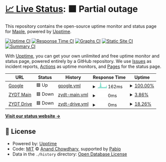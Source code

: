 # [📈 Live Status](https://Maple2085.github.io/my-zydt-status): <!--live status--> **🟧 Partial outage**

This repository contains the open-source uptime monitor and status page for [Maple](link3.cc/maple2085), powered by [Upptime](https://github.com/upptime/upptime).

[![Uptime CI](https://github.com/Maple2085/my-zydt-status/workflows/Uptime%20CI/badge.svg)](https://github.com/Maple2085/my-zydt-status/actions?query=workflow%3A%22Uptime+CI%22)
[![Response Time CI](https://github.com/Maple2085/my-zydt-status/workflows/Response%20Time%20CI/badge.svg)](https://github.com/Maple2085/my-zydt-status/actions?query=workflow%3A%22Response+Time+CI%22)
[![Graphs CI](https://github.com/Maple2085/my-zydt-status/workflows/Graphs%20CI/badge.svg)](https://github.com/Maple2085/my-zydt-status/actions?query=workflow%3A%22Graphs+CI%22)
[![Static Site CI](https://github.com/Maple2085/my-zydt-status/workflows/Static%20Site%20CI/badge.svg)](https://github.com/Maple2085/my-zydt-status/actions?query=workflow%3A%22Static+Site+CI%22)
[![Summary CI](https://github.com/Maple2085/my-zydt-status/workflows/Summary%20CI/badge.svg)](https://github.com/Maple2085/my-zydt-status/actions?query=workflow%3A%22Summary+CI%22)

With [Upptime](https://upptime.js.org), you can get your own unlimited and free uptime monitor and status page, powered entirely by a GitHub repository. We use [Issues](https://github.com/Maple2085/my-zydt-status/issues) as incident reports, [Actions](https://github.com/Maple2085/my-zydt-status/actions) as uptime monitors, and [Pages](https://Maple2085.github.io/my-zydt-status) for the status page.

<!--start: status pages-->
<!-- This summary is generated by Upptime (https://github.com/upptime/upptime) -->
<!-- Do not edit this manually, your changes will be overwritten -->
<!-- prettier-ignore -->
| URL | Status | History | Response Time | Uptime |
| --- | ------ | ------- | ------------- | ------ |
| <img alt="" src="https://icons.duckduckgo.com/ip3/google.com.ico" height="13"> [Google](https://google.com) | 🟩 Up | [google.yml](https://github.com/Maple2085/my-zydt-status/commits/HEAD/history/google.yml) | <details><summary><img alt="Response time graph" src="./graphs/google/response-time-week.png" height="20"> 162ms</summary><br><a href="https://Maple2085.github.io/my-zydt-status/history/google"><img alt="Response time 162" src="https://img.shields.io/endpoint?url=https%3A%2F%2Fraw.githubusercontent.com%2FMaple2085%2Fmy-zydt-status%2FHEAD%2Fapi%2Fgoogle%2Fresponse-time.json"></a><br><a href="https://Maple2085.github.io/my-zydt-status/history/google"><img alt="24-hour response time 162" src="https://img.shields.io/endpoint?url=https%3A%2F%2Fraw.githubusercontent.com%2FMaple2085%2Fmy-zydt-status%2FHEAD%2Fapi%2Fgoogle%2Fresponse-time-day.json"></a><br><a href="https://Maple2085.github.io/my-zydt-status/history/google"><img alt="7-day response time 162" src="https://img.shields.io/endpoint?url=https%3A%2F%2Fraw.githubusercontent.com%2FMaple2085%2Fmy-zydt-status%2FHEAD%2Fapi%2Fgoogle%2Fresponse-time-week.json"></a><br><a href="https://Maple2085.github.io/my-zydt-status/history/google"><img alt="30-day response time 162" src="https://img.shields.io/endpoint?url=https%3A%2F%2Fraw.githubusercontent.com%2FMaple2085%2Fmy-zydt-status%2FHEAD%2Fapi%2Fgoogle%2Fresponse-time-month.json"></a><br><a href="https://Maple2085.github.io/my-zydt-status/history/google"><img alt="1-year response time 162" src="https://img.shields.io/endpoint?url=https%3A%2F%2Fraw.githubusercontent.com%2FMaple2085%2Fmy-zydt-status%2FHEAD%2Fapi%2Fgoogle%2Fresponse-time-year.json"></a></details> | <details><summary><a href="https://Maple2085.github.io/my-zydt-status/history/google">100.00%</a></summary><a href="https://Maple2085.github.io/my-zydt-status/history/google"><img alt="All-time uptime 100.00%" src="https://img.shields.io/endpoint?url=https%3A%2F%2Fraw.githubusercontent.com%2FMaple2085%2Fmy-zydt-status%2FHEAD%2Fapi%2Fgoogle%2Fuptime.json"></a><br><a href="https://Maple2085.github.io/my-zydt-status/history/google"><img alt="24-hour uptime 100.00%" src="https://img.shields.io/endpoint?url=https%3A%2F%2Fraw.githubusercontent.com%2FMaple2085%2Fmy-zydt-status%2FHEAD%2Fapi%2Fgoogle%2Fuptime-day.json"></a><br><a href="https://Maple2085.github.io/my-zydt-status/history/google"><img alt="7-day uptime 100.00%" src="https://img.shields.io/endpoint?url=https%3A%2F%2Fraw.githubusercontent.com%2FMaple2085%2Fmy-zydt-status%2FHEAD%2Fapi%2Fgoogle%2Fuptime-week.json"></a><br><a href="https://Maple2085.github.io/my-zydt-status/history/google"><img alt="30-day uptime 100.00%" src="https://img.shields.io/endpoint?url=https%3A%2F%2Fraw.githubusercontent.com%2FMaple2085%2Fmy-zydt-status%2FHEAD%2Fapi%2Fgoogle%2Fuptime-month.json"></a><br><a href="https://Maple2085.github.io/my-zydt-status/history/google"><img alt="1-year uptime 100.00%" src="https://img.shields.io/endpoint?url=https%3A%2F%2Fraw.githubusercontent.com%2FMaple2085%2Fmy-zydt-status%2FHEAD%2Fapi%2Fgoogle%2Fuptime-year.json"></a></details>
| <img alt="" src="https://icons.duckduckgo.com/ip3/zydt.saop.cc.ico" height="13"> [ZYDT Main](https://zydt.saop.cc) | 🟥 Down | [zydt-main.yml](https://github.com/Maple2085/my-zydt-status/commits/HEAD/history/zydt-main.yml) | <details><summary><img alt="Response time graph" src="./graphs/zydt-main/response-time-week.png" height="20"> 0ms</summary><br><a href="https://Maple2085.github.io/my-zydt-status/history/zydt-main"><img alt="Response time 0" src="https://img.shields.io/endpoint?url=https%3A%2F%2Fraw.githubusercontent.com%2FMaple2085%2Fmy-zydt-status%2FHEAD%2Fapi%2Fzydt-main%2Fresponse-time.json"></a><br><a href="https://Maple2085.github.io/my-zydt-status/history/zydt-main"><img alt="24-hour response time 0" src="https://img.shields.io/endpoint?url=https%3A%2F%2Fraw.githubusercontent.com%2FMaple2085%2Fmy-zydt-status%2FHEAD%2Fapi%2Fzydt-main%2Fresponse-time-day.json"></a><br><a href="https://Maple2085.github.io/my-zydt-status/history/zydt-main"><img alt="7-day response time 0" src="https://img.shields.io/endpoint?url=https%3A%2F%2Fraw.githubusercontent.com%2FMaple2085%2Fmy-zydt-status%2FHEAD%2Fapi%2Fzydt-main%2Fresponse-time-week.json"></a><br><a href="https://Maple2085.github.io/my-zydt-status/history/zydt-main"><img alt="30-day response time 0" src="https://img.shields.io/endpoint?url=https%3A%2F%2Fraw.githubusercontent.com%2FMaple2085%2Fmy-zydt-status%2FHEAD%2Fapi%2Fzydt-main%2Fresponse-time-month.json"></a><br><a href="https://Maple2085.github.io/my-zydt-status/history/zydt-main"><img alt="1-year response time 0" src="https://img.shields.io/endpoint?url=https%3A%2F%2Fraw.githubusercontent.com%2FMaple2085%2Fmy-zydt-status%2FHEAD%2Fapi%2Fzydt-main%2Fresponse-time-year.json"></a></details> | <details><summary><a href="https://Maple2085.github.io/my-zydt-status/history/zydt-main">3.86%</a></summary><a href="https://Maple2085.github.io/my-zydt-status/history/zydt-main"><img alt="All-time uptime 3.86%" src="https://img.shields.io/endpoint?url=https%3A%2F%2Fraw.githubusercontent.com%2FMaple2085%2Fmy-zydt-status%2FHEAD%2Fapi%2Fzydt-main%2Fuptime.json"></a><br><a href="https://Maple2085.github.io/my-zydt-status/history/zydt-main"><img alt="24-hour uptime 3.86%" src="https://img.shields.io/endpoint?url=https%3A%2F%2Fraw.githubusercontent.com%2FMaple2085%2Fmy-zydt-status%2FHEAD%2Fapi%2Fzydt-main%2Fuptime-day.json"></a><br><a href="https://Maple2085.github.io/my-zydt-status/history/zydt-main"><img alt="7-day uptime 3.86%" src="https://img.shields.io/endpoint?url=https%3A%2F%2Fraw.githubusercontent.com%2FMaple2085%2Fmy-zydt-status%2FHEAD%2Fapi%2Fzydt-main%2Fuptime-week.json"></a><br><a href="https://Maple2085.github.io/my-zydt-status/history/zydt-main"><img alt="30-day uptime 3.86%" src="https://img.shields.io/endpoint?url=https%3A%2F%2Fraw.githubusercontent.com%2FMaple2085%2Fmy-zydt-status%2FHEAD%2Fapi%2Fzydt-main%2Fuptime-month.json"></a><br><a href="https://Maple2085.github.io/my-zydt-status/history/zydt-main"><img alt="1-year uptime 3.86%" src="https://img.shields.io/endpoint?url=https%3A%2F%2Fraw.githubusercontent.com%2FMaple2085%2Fmy-zydt-status%2FHEAD%2Fapi%2Fzydt-main%2Fuptime-year.json"></a></details>
| <img alt="" src="https://icons.duckduckgo.com/ip3/drive.zydt.saop.cc.ico" height="13"> [ZYDT Drive](https://drive.zydt.saop.cc) | 🟥 Down | [zydt-drive.yml](https://github.com/Maple2085/my-zydt-status/commits/HEAD/history/zydt-drive.yml) | <details><summary><img alt="Response time graph" src="./graphs/zydt-drive/response-time-week.png" height="20"> 0ms</summary><br><a href="https://Maple2085.github.io/my-zydt-status/history/zydt-drive"><img alt="Response time 0" src="https://img.shields.io/endpoint?url=https%3A%2F%2Fraw.githubusercontent.com%2FMaple2085%2Fmy-zydt-status%2FHEAD%2Fapi%2Fzydt-drive%2Fresponse-time.json"></a><br><a href="https://Maple2085.github.io/my-zydt-status/history/zydt-drive"><img alt="24-hour response time 0" src="https://img.shields.io/endpoint?url=https%3A%2F%2Fraw.githubusercontent.com%2FMaple2085%2Fmy-zydt-status%2FHEAD%2Fapi%2Fzydt-drive%2Fresponse-time-day.json"></a><br><a href="https://Maple2085.github.io/my-zydt-status/history/zydt-drive"><img alt="7-day response time 0" src="https://img.shields.io/endpoint?url=https%3A%2F%2Fraw.githubusercontent.com%2FMaple2085%2Fmy-zydt-status%2FHEAD%2Fapi%2Fzydt-drive%2Fresponse-time-week.json"></a><br><a href="https://Maple2085.github.io/my-zydt-status/history/zydt-drive"><img alt="30-day response time 0" src="https://img.shields.io/endpoint?url=https%3A%2F%2Fraw.githubusercontent.com%2FMaple2085%2Fmy-zydt-status%2FHEAD%2Fapi%2Fzydt-drive%2Fresponse-time-month.json"></a><br><a href="https://Maple2085.github.io/my-zydt-status/history/zydt-drive"><img alt="1-year response time 0" src="https://img.shields.io/endpoint?url=https%3A%2F%2Fraw.githubusercontent.com%2FMaple2085%2Fmy-zydt-status%2FHEAD%2Fapi%2Fzydt-drive%2Fresponse-time-year.json"></a></details> | <details><summary><a href="https://Maple2085.github.io/my-zydt-status/history/zydt-drive">18.26%</a></summary><a href="https://Maple2085.github.io/my-zydt-status/history/zydt-drive"><img alt="All-time uptime 18.26%" src="https://img.shields.io/endpoint?url=https%3A%2F%2Fraw.githubusercontent.com%2FMaple2085%2Fmy-zydt-status%2FHEAD%2Fapi%2Fzydt-drive%2Fuptime.json"></a><br><a href="https://Maple2085.github.io/my-zydt-status/history/zydt-drive"><img alt="24-hour uptime 18.26%" src="https://img.shields.io/endpoint?url=https%3A%2F%2Fraw.githubusercontent.com%2FMaple2085%2Fmy-zydt-status%2FHEAD%2Fapi%2Fzydt-drive%2Fuptime-day.json"></a><br><a href="https://Maple2085.github.io/my-zydt-status/history/zydt-drive"><img alt="7-day uptime 18.26%" src="https://img.shields.io/endpoint?url=https%3A%2F%2Fraw.githubusercontent.com%2FMaple2085%2Fmy-zydt-status%2FHEAD%2Fapi%2Fzydt-drive%2Fuptime-week.json"></a><br><a href="https://Maple2085.github.io/my-zydt-status/history/zydt-drive"><img alt="30-day uptime 18.26%" src="https://img.shields.io/endpoint?url=https%3A%2F%2Fraw.githubusercontent.com%2FMaple2085%2Fmy-zydt-status%2FHEAD%2Fapi%2Fzydt-drive%2Fuptime-month.json"></a><br><a href="https://Maple2085.github.io/my-zydt-status/history/zydt-drive"><img alt="1-year uptime 18.26%" src="https://img.shields.io/endpoint?url=https%3A%2F%2Fraw.githubusercontent.com%2FMaple2085%2Fmy-zydt-status%2FHEAD%2Fapi%2Fzydt-drive%2Fuptime-year.json"></a></details>

<!--end: status pages-->

[**Visit our status website →**](https://Maple2085.github.io/my-zydt-status)

## 📄 License

- Powered by: [Upptime](https://github.com/upptime/upptime)
- Code: [MIT](./LICENSE) © [Anand Chowdhary](https://anandchowdhary.com), supported by [Pabio](https://pabio.com)
- Data in the `./history` directory: [Open Database License](https://opendatacommons.org/licenses/odbl/1-0/)
